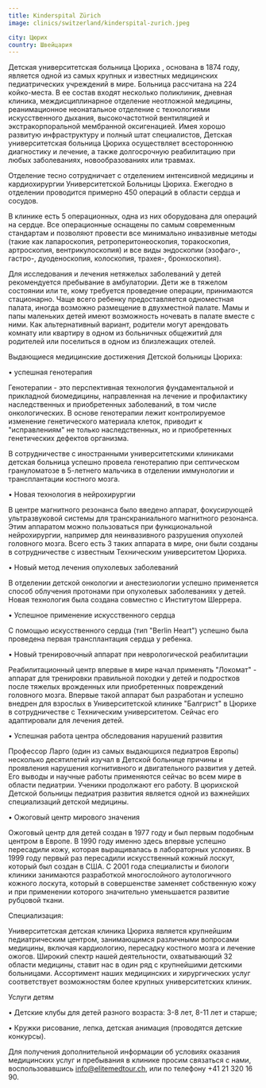 ```yaml
---
title: Kinderspital Zürich
image: clinics/switzerland/kinderspital-zurich.jpeg

city: Цюрих
country: Швейцария
---
```


Детская университетская больница Цюриха , основана в 1874 году, является одной из самых крупных и известных медицинских педиатрических учреждений в мире. Больница рассчитана на 224 койко-места. В ее состав входят несколько поликлиник, дневная клиника, междисциплинарное отделение неотложной медицины, реанимационное неонатальное отделение с технологиями искусственного дыхания, высокочастотной вентиляцией и экстракорпоральной мембранной оксигенацией. Имея хорошо развитую инфраструктуру и полный штат специалистов, Детская университетская больница Цюриха осуществляет всестороннюю диагностику и лечение, а также долгосрочную реабилитацию при любых заболеваниях, новообразованиях или травмах.

Отделение тесно сотрудничает с отделением интенсивной медицины и кардиохирургии Университетской Больницы Цюриха. Ежегодно в отделении проводится примерно 450 операций в области сердца и сосудов.

В клинике есть 5 операционных, одна из них оборудована для операций на сердце. Все операционные оснащены по самым современным стандартам и позволяют провести все минимально инвазивные методы (такие как лапароскопия, ретроперитонеоскопия, торакоскопия, артроскопия, вентрикулоскопия) и все виды эндоскопии (эзофаго-, гастро-, дуоденоскопия, колоскопия, трахея-, бронхоскопия).

Для исследования и лечения нетяжелых заболеваний у детей рекомендуется пребывание в амбулатории. Дети же в тяжелом состоянии или те, кому требуется проведение операции, принимаются стационарно. Чаще всего ребенку предоставляется одноместная палата, иногда возможно размещение в двухместной палате. Мамы и папы маленьких детей имеют возможность ночевать в палате вместе с ними. Как альтернативный вариант, родители могут арендовать комнату или квартиру в одном из больничных общежитий для родителей или поселиться в одном из близлежащих отелей.

Выдающиеся медицинские достижения Детской больницы Цюриха:

• успешная генотерапия

Генотерапии - это перспективная технология фундаментальной и прикладной биомедицины, направленная на лечение и профилактику наследственных и приобретенных заболеваний, в том числе онкологических. В основе генотерапии лежит контролируемое изменение генетического материала клеток, приводит к "исправлениям" не только наследственных, но и приобретенных генетических дефектов организма.

В сотрудничестве с иностранными университетскими клиниками детская больница успешно провела генотерапию при септическом грануломатозе в 5-летнего мальчика в отделении иммунологии и трансплантации костного мозга.

• Новая технология в нейрохирургии

В центре магнитного резонанса было введено аппарат, фокусирующей ультразвуковой системы для транскраниального магнитного резонанса. Этим аппаратом можно пользоваться при функциональной нейрохирургии, например для неинвазивного разрушения опухолей головного мозга. Всего есть 3 таких аппарата в мире, они были созданы в сотрудничестве с известным Техническим университетом Цюриха.

• Новый метод лечения опухолевых заболеваний

В отделении детской онкологии и анестезиологии успешно применяется способ облучения протонами при опухолевых заболеваниях у детей. Новая технология была создана совместно с Институтом Шеррера.

• Успешное применение искусственного сердца

С помощью искусственного сердца (тип "Berlin Heart") успешно была проведена первая трансплантация сердца у ребенка.

• Новый тренировочный аппарат при неврологической реабилитации

Реабилитационный центр впервые в мире начал применять "Локомат" - аппарат для тренировки правильной походки у детей и подростков после тяжелых врожденных или приобретенных повреждений головного мозга. Впервые такой аппарат был разработан и успешно внедрен для взрослых в Университетской клинике "Балгрист" в Цюрихе в сотрудничестве с Техническим университетом. Сейчас его адаптировали для лечения детей.

• Успешная работа центра обследования нарушений развития

Профессор Ларго (один из самых выдающихся педиатров Европы) несколько десятилетий изучал в Детской больнице причины и проявления нарушения когнитивного и двигательного развития у детей. Его выводы и научные работы применяются сейчас во всем мире в области педиатрии. Ученики продолжают его работу. В цюрихской Детской больницы педиатрия развития является одной из важнейших специализаций детской медицины.

• Ожоговый центр мирового значения

Ожоговый центр для детей создан в 1977 году и был первым подобным центром в Европе. В 1990 году именно здесь впервые успешно пересадили кожу, которая выращивалась в лабораторных условиях. В 1999 году первый раз пересадили искусственный кожный лоскут, который был создан в США. С 2001 года специалисты и биологи клиники занимаются разработкой многослойного аутологичного кожного лоскута, который в совершенстве заменяет собственную кожу и при применении которого значительно уменьшается развитие рубцовой ткани.

Специализация:

Университетская детская клиника Цюриха является крупнейшим педиатрическим центром, занимающимся различными вопросами медицины, включая кардиологию, пересадку костного мозга и лечение ожогов. Широкий спектр нашей деятельности, охватывающий 32 области медицины, ставит нас в один ряд с крупнейшими детскими больницами. Ассортимент наших медицинских и хирургических услуг соответствует возможностям более крупных университетских клиник.

Услуги детям

• Детские клубы для детей разного возраста: 3-8 лет, 8-11 лет и старше;

• Кружки рисование, лепка, детская анимация (проводятся детские конкурсы).

Для получения дополнительной информации об условиях оказания медицинских услуг и пребывания в клинике просим связаться с нами, воспользовавшись info@elitemedtour.ch, или по телефону +41 21 320 16 90.
